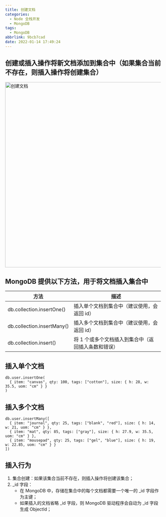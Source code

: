 ```yaml
---
title: 创建文档
categories:
  - Node 全栈开发
  - MongoDB
tags:
  - MongoDB
abbrlink: 9bcb7cad
date: 2022-01-14 17:49:24
---
```

## 创建或插入操作将新文档添加到集合中（如果集合当前不存在，则插入操作将创建集合）
<img src="创建文档.jpg" width="600px" height="auto" class="lazy-load" title="创建文档"/>


## MongoDB 提供以下方法，用于将文档插入集合中
|方法|描述|
|----|----|
|db.collection.insertOne()	|插入单个文档到集合中（建议使用，会返回 id）|
|db.collection.insertMany()	|插入多个文档到集合中（建议使用，会返回 id）|
|db.collection.insert()	|将 1 个或多个文档插入到集合中（返回插入条数和错误）|


## 插入单个文档
```mongodb
db.user.insertOne(
  { item: "canvas", qty: 100, tags: ["cotton"], size: { h: 28, w: 35.5, uom: "cm" } }
)
```

## 插入多个文档
```mongodb
db.user.insertMany([
  { item: "journal", qty: 25, tags: ["blank", "red"], size: { h: 14, w: 21, uom: "cm" } },
  { item: "mat", qty: 85, tags: ["gray"], size: { h: 27.9, w: 35.5, uom: "cm" } },
  { item: "mousepad", qty: 25, tags: ["gel", "blue"], size: { h: 19, w: 22.85, uom: "cm" } }
])
```

## 插入行为
1. 集合创建：如果该集合当前不存在，则插入操作将创建该集合；
2. _id 字段：
    - 在 MongoDB 中，存储在集合中的每个文档都需要一个唯一的 _id 字段作为主键；
    - 如果插入的文档省略 _id 字段，则 MongoDB 驱动程序会自动为 _id 字段生成 ObjectId；
